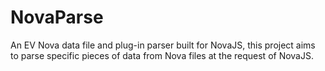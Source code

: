 # NovaParse
An EV Nova data file and plug-in parser built for NovaJS, this project aims to parse specific pieces of data from Nova files at the request of NovaJS.
